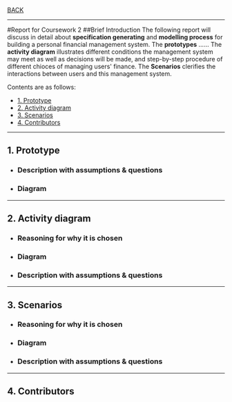 [BACK](../README.md)
***
#Report for Coursework 2
##Brief Introduction
The following report will discuss in detail about **specification generating** and **modelling process** for building a personal financial management system. The **prototypes** ...... The **activity diagram** illustrates different conditions the management system may meet as well as decisions will be made, and step-by-step procedure of different chioces of managing users' finance. The **Scenarios** clerifies the interactions between users and this management system.

Contents are as follows:
- [1. Prototype](#1-prototype)
- [2. Activity diagram](#2-activity-diagram)
- [3. Scenarios](#3-scenarios)
- [4. Contributors](#4-contributors)
***
## 1. Prototype
- ### Description with assumptions & questions
  
- ### Diagram
  
***
## 2. Activity diagram
- ### Reasoning for why it is chosen
  
- ### Diagram
  
- ### Description with assumptions & questions
  
***
## 3. Scenarios
- ### Reasoning for why it is chosen
  
- ### Diagram
  
- ### Description with assumptions & questions
  
***
## 4. Contributors
